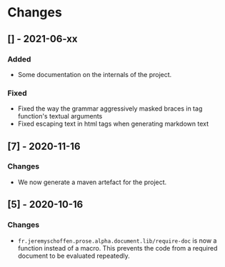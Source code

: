 # Changes

## [] - 2021-06-xx
### Added
- Some documentation on the internals of the project.

### Fixed
- Fixed the way the grammar aggressively masked braces in tag function's textual arguments
- Fixed escaping text in html tags when generating markdown text

## [7] - 2020-11-16
### Changes
- We now generate a maven artefact for the project.


## [5] - 2020-10-16
### Changes
- `fr.jeremyschoffen.prose.alpha.document.lib/require-doc` is now a function instead of a macro.
This prevents the code from a required document to be evaluated repeatedly.


